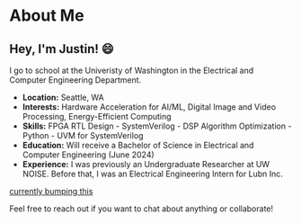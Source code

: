 # About Me

## Hey, I'm Justin! 😄
I go to school at the Univeristy of Washington in the Electrical and Computer Engineering Department.

- **Location:** Seattle, WA
- **Interests:** Hardware Acceleration for AI/ML, Digital Image and Video Processing, Energy-Efficient Computing
- **Skills:** FPGA RTL Design - SystemVerilog - DSP Algorithm Optimization - Python - UVM for SystemVerilog
- **Education:** Will receive a Bachelor of Science in Electrical and Computer Engineering (June 2024)
- **Experience:** I was previously an Undergraduate Researcher at UW NOISE. Before that, I was an Electrical
Engineering Intern for Lubn Inc.

[currently bumping this](https://www.youtube.com/watch?v=4l5nfBzl19g)

Feel free to reach out if you want to chat about anything or collaborate!
